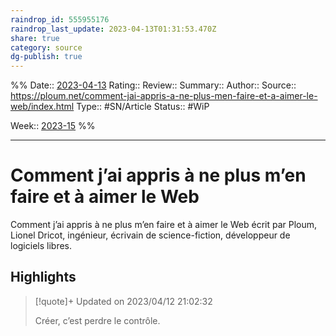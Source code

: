 ```yaml
---
raindrop_id: 555955176
raindrop_last_update: 2023-04-13T01:31:53.470Z
share: true 
category: source
dg-publish: true
---
```


%%
Date:: [2023-04-13](2023-04-13.md)
Rating::
Review:: 
Summary:: 
Author::
Source:: https://ploum.net/comment-jai-appris-a-ne-plus-men-faire-et-a-aimer-le-web/index.html
Type:: #SN/Article
Status:: #WiP

Week:: [2023-15](2023-15.md)
%%
***
# Comment j’ai appris à ne plus m’en faire et à aimer le Web

Comment j’ai appris à ne plus m’en faire et à aimer le Web écrit par Ploum, Lionel Dricot, ingénieur, écrivain de science-fiction, développeur de logiciels libres.

## Highlights


> [!quote]+ Updated on 2023/04/12 21:02:32
>
> Créer, c’est perdre le contrôle.
